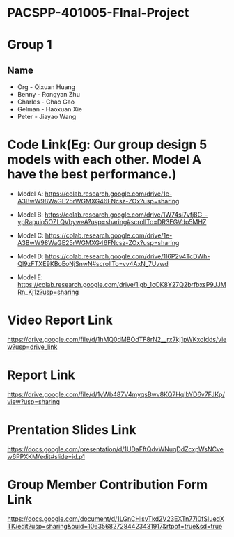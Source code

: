 # PACSPP-401005-FInal-Project

# Group 1
## Name
- Org - Qixuan Huang
- Benny - Rongyan Zhu
- Charles - Chao Gao
- Gelman - Haoxuan Xie
- Peter - Jiayao Wang

# Code Link(Eg: Our group design 5 models with each other. Model A have the best performance.)
- Model A: https://colab.research.google.com/drive/1e-A3BwW98WaGE25rWGMXG46FNcsz-ZOx?usp=sharing

- Model B: https://colab.research.google.com/drive/1W74si7vfj8G_-ypRapuiq5OZLQVbyweA?usp=sharing#scrollTo=DR3EGVdp5MHZ

- Model C: https://colab.research.google.com/drive/1e-A3BwW98WaGE25rWGMXG46FNcsz-ZOx?usp=sharing

- Model D: https://colab.research.google.com/drive/1I6P2v4TcDWh-Ql9zFTXE9KBoEoNjSnwN#scrollTo=vv4AxN_7Uvwd

- Model E: https://colab.research.google.com/drive/1igb_1cOK8Y27Q2brfbxsP9JJMRn_Kj1z?usp=sharing

# Video Report Link
https://drive.google.com/file/d/1hMQ0dMBOdTF8rN2__rx7kj1pWKxoIdds/view?usp=drive_link

# Report Link
https://drive.google.com/file/d/1yWb487V4myqsBwv8KQ7HqIbYD6v7FJKp/view?usp=sharing

# Prentation Slides Link
https://docs.google.com/presentation/d/1UDaFftQdvWNugDdZcxpWsNCvew6PPXKM/edit#slide=id.p1

# Group Member Contribution Form Link
https://docs.google.com/document/d/1LGnCHlsvTkd2V23EXTn77i0fSIuedXTK/edit?usp=sharing&ouid=106356827284423431917&rtpof=true&sd=true
